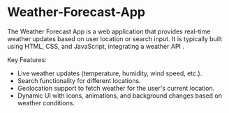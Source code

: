 # Weather-Forecast-App

The Weather Forecast App is a web application that provides real-time weather updates based on user location or search input. It is typically built using HTML, CSS, and JavaScript, integrating a weather API .

Key Features:
- Live weather updates (temperature, humidity, wind speed, etc.).
- Search functionality for different locations.
- Geolocation support to fetch weather for the user's current location.
- Dynamic UI with icons, animations, and background changes based on weather conditions.
